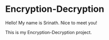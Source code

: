 # Encryption-Decryption

Hello!
My name is Srinath. Nice to meet you!

This is my Encryption-Decryption project.